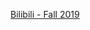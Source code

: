 [Bilibili - Fall 2019](https://www.bilibili.com/video/BV1Cp4y1C7dv/?spm_id_from=333.1387.favlist.content.click&vd_source=c801aa3fac0e6e97b0df71f74a8b25bd)